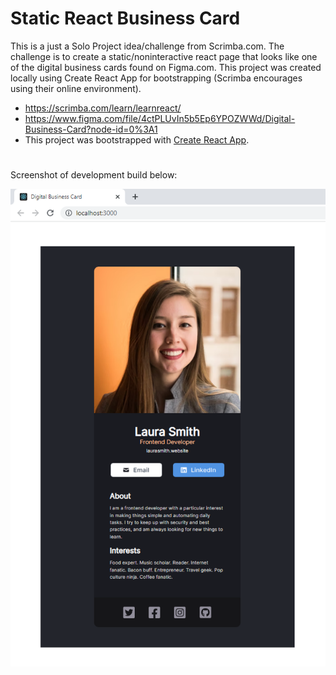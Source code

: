 # Static React Business Card


This is a just a Solo Project idea/challenge from Scrimba.com. The challenge is to create a static/noninteractive react page that looks like one of the digital business cards found on Figma.com. This project was created locally using Create React App for bootstrapping (Scrimba encourages using their online environment).


* https://scrimba.com/learn/learnreact/
* https://www.figma.com/file/4ctPLUvIn5b5Ep6YPOZWWd/Digital-Business-Card?node-id=0%3A1
* This project was bootstrapped with [Create React App](https://github.com/facebook/create-react-app).



#

Screenshot of development build below:

![Screenshot](images/screenshot.png) 

